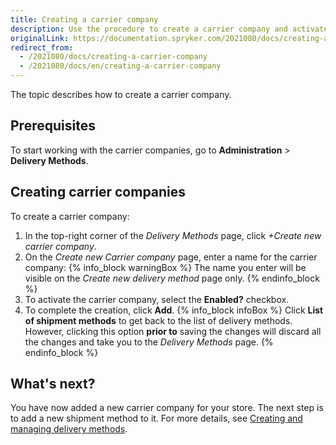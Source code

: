 ```yaml
---
title: Creating a carrier company
description: Use the procedure to create a carrier company and activate it in the Back Office.
originalLink: https://documentation.spryker.com/2021080/docs/creating-a-carrier-company
redirect_from:
  - /2021080/docs/creating-a-carrier-company
  - /2021080/docs/en/creating-a-carrier-company
---
```


The topic describes how to create a carrier company.

## Prerequisites

To start working with the carrier companies, go to **Administration** > **Delivery Methods**.

## Creating carrier companies

To create a carrier company:

1. In the top-right corner of the *Delivery Methods* page, click *+Create new carrier company*.
2. On the *Create new Carrier company* page, enter a name for the carrier company:
{% info_block warningBox %}
 The name you enter will be visible on the *Create new delivery method* page only.
{% endinfo_block %}
4. To activate the carrier company, select the **Enabled?** checkbox. 
5. To complete the creation, click **Add**.
{% info_block infoBox %}
Click **List of shipment methods** to get back to the list of delivery methods. However, clicking this option **prior to** saving the changes will discard all the changes and take you to the *Delivery Methods* page.
{% endinfo_block %}

## What's next?

You have now added a new carrier company for your store.
The next step is to add a new shipment method to it. For more details, see [Creating and managing delivery methods](https://documentation.spryker.com/docs/creating-and-managing-shipment-methods).
